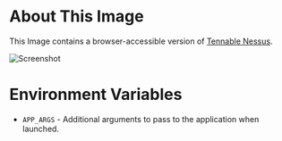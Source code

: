 # About This Image

This Image contains a browser-accessible version of [Tennable Nessus](https://www.tenable.com/products/nessus).

![Screenshot][Image_Screenshot]

[Image_Screenshot]: https://5856039.fs1.hubspotusercontent-na1.net/hubfs/5856039/dockerhub/image-screenshots/nessus.png "Image Screenshot"

# Environment Variables

* `APP_ARGS` - Additional arguments to pass to the application when launched.
